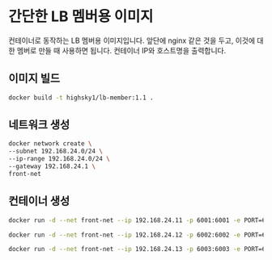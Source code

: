 # 간단한 LB 멤버용 이미지
컨테이너로 동작하는 LB 멤버용 이미지입니다. 앞단에 nginx 같은 것을 두고, 이것에 대한 멤버로 만들 때 사용하면 됩니다.
컨테이너 IP와 호스트명을 출력합니다.

## 이미지 빌드
```bash
docker build -t highsky1/lb-member:1.1 .
```

## 네트워크 생성
```bash
docker network create \
--subnet 192.168.24.0/24 \
--ip-range 192.168.24.0/24 \
--gateway 192.168.24.1 \
front-net
```

## 컨테이너 생성

```bash
docker run -d --net front-net --ip 192.168.24.11 -p 6001:6001 -e PORT=6001 -h alb-node01 --name=alb-node01 highsky1/lb-member:1.1
```
```bash
docker run -d --net front-net --ip 192.168.24.12 -p 6002:6002 -e PORT=6002 -h alb-node02 --name=alb-node02 highsky1/lb-member:1.1
```
```bash
docker run -d --net front-net --ip 192.168.24.13 -p 6003:6003 -e PORT=6003 -h alb-node03 --name=alb-node03 highsky1/lb-member:1.1
```
